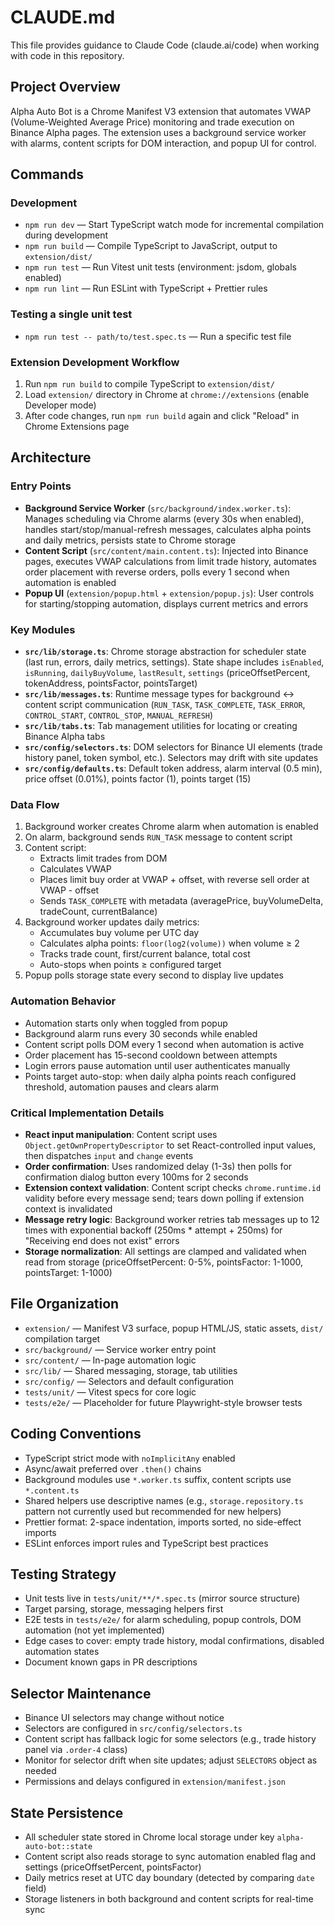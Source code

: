 # CLAUDE.md

This file provides guidance to Claude Code (claude.ai/code) when working with code in this repository.

## Project Overview

Alpha Auto Bot is a Chrome Manifest V3 extension that automates VWAP (Volume-Weighted Average Price) monitoring and trade execution on Binance Alpha pages. The extension uses a background service worker with alarms, content scripts for DOM interaction, and popup UI for control.

## Commands

### Development
- `npm run dev` — Start TypeScript watch mode for incremental compilation during development
- `npm run build` — Compile TypeScript to JavaScript, output to `extension/dist/`
- `npm run test` — Run Vitest unit tests (environment: jsdom, globals enabled)
- `npm run lint` — Run ESLint with TypeScript + Prettier rules

### Testing a single unit test
- `npm run test -- path/to/test.spec.ts` — Run a specific test file

### Extension Development Workflow
1. Run `npm run build` to compile TypeScript to `extension/dist/`
2. Load `extension/` directory in Chrome at `chrome://extensions` (enable Developer mode)
3. After code changes, run `npm run build` again and click "Reload" in Chrome Extensions page

## Architecture

### Entry Points
- **Background Service Worker** (`src/background/index.worker.ts`): Manages scheduling via Chrome alarms (every 30s when enabled), handles start/stop/manual-refresh messages, calculates alpha points and daily metrics, persists state to Chrome storage
- **Content Script** (`src/content/main.content.ts`): Injected into Binance pages, executes VWAP calculations from limit trade history, automates order placement with reverse orders, polls every 1 second when automation is enabled
- **Popup UI** (`extension/popup.html` + `extension/popup.js`): User controls for starting/stopping automation, displays current metrics and errors

### Key Modules
- **`src/lib/storage.ts`**: Chrome storage abstraction for scheduler state (last run, errors, daily metrics, settings). State shape includes `isEnabled`, `isRunning`, `dailyBuyVolume`, `lastResult`, `settings` (priceOffsetPercent, tokenAddress, pointsFactor, pointsTarget)
- **`src/lib/messages.ts`**: Runtime message types for background ↔ content script communication (`RUN_TASK`, `TASK_COMPLETE`, `TASK_ERROR`, `CONTROL_START`, `CONTROL_STOP`, `MANUAL_REFRESH`)
- **`src/lib/tabs.ts`**: Tab management utilities for locating or creating Binance Alpha tabs
- **`src/config/selectors.ts`**: DOM selectors for Binance UI elements (trade history panel, token symbol, etc.). Selectors may drift with site updates
- **`src/config/defaults.ts`**: Default token address, alarm interval (0.5 min), price offset (0.01%), points factor (1), points target (15)

### Data Flow
1. Background worker creates Chrome alarm when automation is enabled
2. On alarm, background sends `RUN_TASK` message to content script
3. Content script:
   - Extracts limit trades from DOM
   - Calculates VWAP
   - Places limit buy order at VWAP + offset, with reverse sell order at VWAP - offset
   - Sends `TASK_COMPLETE` with metadata (averagePrice, buyVolumeDelta, tradeCount, currentBalance)
4. Background worker updates daily metrics:
   - Accumulates buy volume per UTC day
   - Calculates alpha points: `floor(log2(volume))` when volume ≥ 2
   - Tracks trade count, first/current balance, total cost
   - Auto-stops when points ≥ configured target
5. Popup polls storage state every second to display live updates

### Automation Behavior
- Automation starts only when toggled from popup
- Background alarm runs every 30 seconds while enabled
- Content script polls DOM every 1 second when automation is active
- Order placement has 15-second cooldown between attempts
- Login errors pause automation until user authenticates manually
- Points target auto-stop: when daily alpha points reach configured threshold, automation pauses and clears alarm

### Critical Implementation Details
- **React input manipulation**: Content script uses `Object.getOwnPropertyDescriptor` to set React-controlled input values, then dispatches `input` and `change` events
- **Order confirmation**: Uses randomized delay (1-3s) then polls for confirmation dialog button every 100ms for 2 seconds
- **Extension context validation**: Content script checks `chrome.runtime.id` validity before every message send; tears down polling if extension context is invalidated
- **Message retry logic**: Background worker retries tab messages up to 12 times with exponential backoff (250ms * attempt + 250ms) for "Receiving end does not exist" errors
- **Storage normalization**: All settings are clamped and validated when read from storage (priceOffsetPercent: 0-5%, pointsFactor: 1-1000, pointsTarget: 1-1000)

## File Organization
- `extension/` — Manifest V3 surface, popup HTML/JS, static assets, `dist/` compilation target
- `src/background/` — Service worker entry point
- `src/content/` — In-page automation logic
- `src/lib/` — Shared messaging, storage, tab utilities
- `src/config/` — Selectors and default configuration
- `tests/unit/` — Vitest specs for core logic
- `tests/e2e/` — Placeholder for future Playwright-style browser tests

## Coding Conventions
- TypeScript strict mode with `noImplicitAny` enabled
- Async/await preferred over `.then()` chains
- Background modules use `*.worker.ts` suffix, content scripts use `*.content.ts`
- Shared helpers use descriptive names (e.g., `storage.repository.ts` pattern not currently used but recommended for new helpers)
- Prettier format: 2-space indentation, imports sorted, no side-effect imports
- ESLint enforces import rules and TypeScript best practices

## Testing Strategy
- Unit tests live in `tests/unit/**/*.spec.ts` (mirror source structure)
- Target parsing, storage, messaging helpers first
- E2E tests in `tests/e2e/` for alarm scheduling, popup controls, DOM automation (not yet implemented)
- Edge cases to cover: empty trade history, modal confirmations, disabled automation states
- Document known gaps in PR descriptions

## Selector Maintenance
- Binance UI selectors may change without notice
- Selectors are configured in `src/config/selectors.ts`
- Content script has fallback logic for some selectors (e.g., trade history panel via `.order-4` class)
- Monitor for selector drift when site updates; adjust `SELECTORS` object as needed
- Permissions and delays configured in `extension/manifest.json`

## State Persistence
- All scheduler state stored in Chrome local storage under key `alpha-auto-bot::state`
- Content script also reads storage to sync automation enabled flag and settings (priceOffsetPercent, pointsFactor)
- Daily metrics reset at UTC day boundary (detected by comparing `date` field)
- Storage listeners in both background and content scripts for real-time sync
